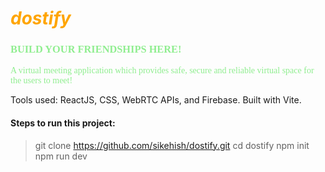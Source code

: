 # <span style="color:orange"> **_dostify_** </span>

### <span style="font-family:Oswald"><span style="color:LIGHTGREEN">BUILD YOUR FRIENDSHIPS HERE!</span>

<p style="font-family:Oswald"><span style="color:LIGHTGREEN">A virtual meeting application which provides safe, secure and reliable virtual space for the users to meet!</p>
<p>Tools used: ReactJS, CSS, WebRTC APIs, and Firebase. Built with Vite.</p>

#### Steps to run this project:

> git clone https://github.com/sikehish/dostify.git
> cd dostify
> npm init
> npm run dev
